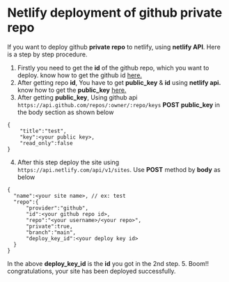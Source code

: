 # Netlify deployment of github private repo

If you want to deploy github **private repo** to netlify, using **netlify API**. Here is a step by step procedure.

1. Firstly you need to get the **id** of the github repo, which you want to deploy. know how to get the github id [here.](https://developer.github.com/v3/repos/#get-a-repository)
2. After getting repo **id**, You have to get **public_key** & **id** using **netlify api.** know how to get the **public_key** [here.](https://open-api.netlify.com/?_ga=2.63446895.1198490019.1605279725-1481263431.1601888080#operation/createDeployKey)
3. After getting **public_key**, Using github api `https://api.github.com/repos/:owner/:repo/keys` **POST** **public_key** in the body section as shown below

```
{
    "title":"test",
    "key":<your public key>,
    "read_only":false
}
```
4. After this step deploy the site using `https://api.netlify.com/api/v1/sites`. Use **POST** method by **body** as below

```
{
  "name":<your site name>, // ex: test
  "repo":{
      "provider":"github",
      "id":<your github repo id>,
      "repo":"<your username>/<your repo>",
      "private":true,
      "branch":"main",
      "deploy_key_id":<your deploy key id>
  }
}
```

In the above **deploy_key_id** is the **id** you got in the 2nd step.
5. Boom!! congratulations, your site has been deployed successfully.
